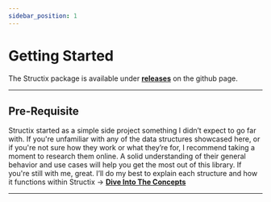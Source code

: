 ```yaml
---
sidebar_position: 1
---
```


# Getting Started

The Structix package is available under **[releases](https://github.com/wiindsom/Structix/releases)** on the github page.

---

## Pre-Requisite

Structix started as a simple side project something I didn’t expect to go far with. If you're unfamiliar with any of the data structures showcased here, or if you're not sure how they work or what they’re for, I recommend taking a moment to research them online. A solid understanding of their general behavior and use cases will help you get the most out of this library.
If you're still with me, great. I’ll do my best to explain each structure and how it functions within Structix → **[Dive Into The Concepts](concepts)**

---
